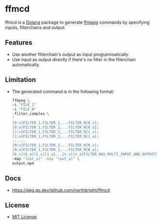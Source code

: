 # ffmcd

ffmcd is a [Golang](https://golang.org) package to generate [ffmpeg](https://ffmpeg.org/) commands by specifying inputs, filterchains and output.

## Features
* Use another filterchain's output as input programmatically.
* Use input as output directly if there's no filter in the filterchain automatically.

## Limitation
* The generated command is in the following format:
  ```bash
  ffmpeg \
  -i "FILE_1"
  -i "FILE_N"
  -filter_complex \
  "
  [0:v]FILTER_1,FILTER_2,...FILTER_N[0_v];
  [0:a]FILTER_1,FILTER_2,...FILTER_N[0_a];
  [1:v]FILTER_1,FILTER_2,...FILTER_N[1_v];
  [1:a]FILTER_1,FILTER_2,...FILTER_N[1_a];
  ......
  [N:v]FILTER_1,FILTER_2,...FILTER_N[N_v];
  [N:a]FILTER_1,FILTER_2,...FILTER_N[N_a];
  [0_v][0_a][1_v][1_a]...[n_v][n_a]FILTER_HAS_MULTI_INPUT_AND_OUTPUT[out_v][out_a]" \
  -map "[out_v]" -map "[out_a]" \
  output.mp4
  ```

## Docs
* <https://pkg.go.dev/github.com/northbright/ffmcd>

## License
* [MIT License](LICENSE)
